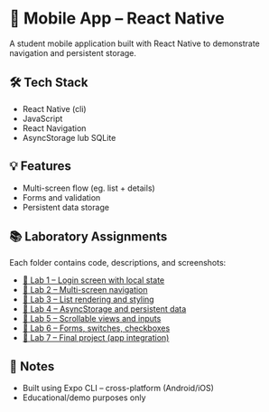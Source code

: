 # 📱 Mobile App – React Native

A student mobile application built with React Native to demonstrate navigation and persistent storage.

## 🛠️ Tech Stack

- React Native (cli)
- JavaScript
- React Navigation
- AsyncStorage lub SQLite

## 💡 Features

- Multi-screen flow (eg. list + details)
- Forms and validation
- Persistent data storage

## 📚 Laboratory Assignments

Each folder contains code, descriptions, and screenshots:

- [🔗 Lab 1 – Login screen with local state](https://github.com/Reszke97/aplikacje-mobilne-Reszke-185IC/tree/master/lab1/Kalkulator%20CLI/kalkulator)
- [🔗 Lab 2 – Multi-screen navigation](https://github.com/Reszke97/aplikacje-mobilne-Reszke-185IC/tree/master/lab2)
- [🔗 Lab 3 – List rendering and styling](https://github.com/Reszke97/aplikacje-mobilne-Reszke-185IC/tree/master/lab3)
- [🔗 Lab 4 – AsyncStorage and persistent data](https://github.com/Reszke97/aplikacje-mobilne-Reszke-185IC/tree/master/lab4)
- [🔗 Lab 5 – Scrollable views and inputs](https://github.com/Reszke97/aplikacje-mobilne-Reszke-185IC/tree/master/lab5)
- [🔗 Lab 6 – Forms, switches, checkboxes](https://github.com/Reszke97/aplikacje-mobilne-Reszke-185IC/tree/master/lab6)
- [🔗 Lab 7 – Final project (app integration)](https://github.com/Reszke97/aplikacje-mobilne-Reszke-185IC/tree/master/lab7)

## 🧠 Notes

- Built using Expo CLI – cross-platform (Android/iOS)
- Educational/demo purposes only
